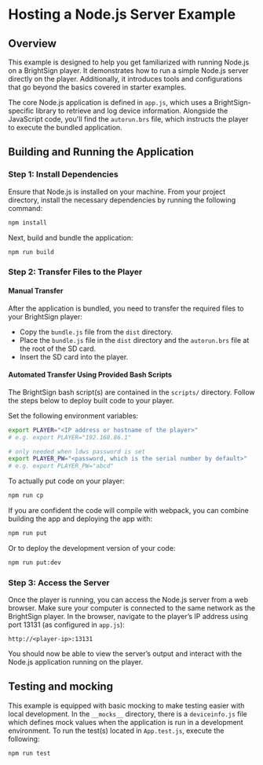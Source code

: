 # Hosting a Node.js Server Example

## Overview

This example is designed to help you get familiarized with running Node.js on a BrightSign player. It demonstrates how to run a simple Node.js server directly on the player. Additionally, it introduces tools and configurations that go beyond the basics covered in starter examples.

The core Node.js application is defined in `app.js`, which uses a BrightSign-specific library to retrieve and log device information. Alongside the JavaScript code, you'll find the `autorun.brs` file, which instructs the player to execute the bundled application.

## Building and Running the Application

### Step 1: Install Dependencies
Ensure that Node.js is installed on your machine. From your project directory, install the necessary dependencies by running the following command:

```bash
npm install
```

Next, build and bundle the application:

```bash
npm run build
```

### Step 2: Transfer Files to the Player

#### Manual Transfer
After the application is bundled, you need to transfer the required files to your BrightSign player:
- Copy the `bundle.js` file from the `dist` directory.
- Place the `bundle.js` file in the `dist` directory and the `autorun.brs` file at the root of the SD card.
- Insert the SD card into the player.

#### Automated Transfer Using Provided Bash Scripts
The BrightSign bash script(s) are contained in the `scripts/` directory. Follow the steps below to deploy built code to your player. 

Set the following environment variables:
```sh
export PLAYER="<IP address or hostname of the player>"
# e.g. export PLAYER="192.168.86.1"

# only needed when ldws password is set
export PLAYER_PW="<password, which is the serial number by default>"
# e.g. export PLAYER_PW="abcd"
```

To actually put code on your player:
```sh
npm run cp
```

If you are confident the code will compile with webpack, you can combine building the app and deploying the app with:
```sh
npm run put
```

Or to deploy the development version of your code:
```sh
npm run put:dev
```

### Step 3: Access the Server
Once the player is running, you can access the Node.js server from a web browser. Make sure your computer is connected to the same network as the BrightSign player. In the browser, navigate to the player’s IP address using port 13131 (as configured in `app.js`):

```
http://<player-ip>:13131
```

You should now be able to view the server’s output and interact with the Node.js application running on the player.

## Testing and mocking

This example is equipped with basic mocking to make testing easier with local development. In the `__mocks__` directory, there is a `deviceinfo.js` file which defines mock values when the application is run in a development environment.
To run the test(s) located in `App.test.js`, execute the following:
```bash
npm run test
```